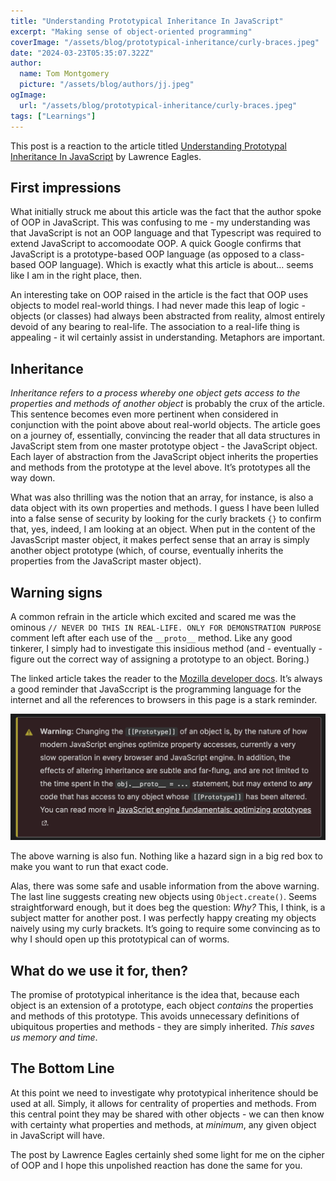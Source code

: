 ```yaml
---
title: "Understanding Prototypical Inheritance In JavaScript"
excerpt: "Making sense of object-oriented programming"
coverImage: "/assets/blog/prototypical-inheritance/curly-braces.jpeg"
date: "2024-03-23T05:35:07.322Z"
author:
  name: Tom Montgomery
  picture: "/assets/blog/authors/jj.jpeg"
ogImage:
  url: "/assets/blog/prototypical-inheritance/curly-braces.jpeg"
tags: ["Learnings"]
---
```


This post is a reaction to the article titled [Understanding Prototypal Inheritance In JavaScript](https://dev.to/lawrence_eagles/understanding-prototypal-inheritance-in-JavaScript-4f31#chp-2) by Lawrence Eagles.

## First impressions

What initially struck me about this article was the fact that the author spoke of OOP in JavaScript. This was confusing to me - my understanding was that JavaScript is not an OOP language and that Typescript was required to extend JavaScript to accomoodate OOP. A quick Google confirms that JavaScript is a prototype-based OOP language (as opposed to a class-based OOP language). Which is exactly what this article is about… seems like I am in the right place, then.

An interesting take on OOP raised in the article is the fact that OOP uses objects to model real-world things. I had never made this leap of logic - objects (or classes) had always been abstracted from reality, almost entirely devoid of any bearing to real-life. The association to a real-life thing is appealing - it wil certainly assist in understanding. Metaphors are important.

## Inheritance

_Inheritance refers to a process whereby one object gets access to the properties and methods of another object_ is probably the crux of the article. This sentence becomes even more pertinent when considered in conjunction with the point above about real-world objects. The article goes on a journey of, essentially, convincing the reader that all data structures in JavaScript stem from one master prototype object - the JavaScript object. Each layer of abstraction from the JavaScript object inherits the properties and methods from the prototype at the level above. It’s prototypes all the way down.

What was also thrilling was the notion that an array, for instance, is also a data object with its own properties and methods. I guess I have been lulled into a false sense of security by looking for the curly brackets `{}` to confirm that, yes, indeed, I am looking at an object. When put in the content of the JavasScript master object, it makes perfect sense that an array is simply another object prototype (which, of course, eventually inherits the properties from the JavaScript master object).

## Warning signs

A common refrain in the article which excited and scared me was the ominous `// NEVER DO THIS IN REAL-LIFE. ONLY FOR DEMONSTRATION PURPOSE` comment left after each use of the `__proto__` method. Like any good tinkerer, I simply had to investigate this insidious method (and - eventually - figure out the correct way of assigning a prototype to an object. Boring.)

The linked article takes the reader to the [Mozilla developer docs](https://developer.mozilla.org/en-US/docs/Web/JavaScript/Reference/Global_Objects/Object/proto). It’s always a good reminder that JavaSccript is the programming language for the internet and all the references to browsers in this page is a stark reminder.

![](public/assets/blog/prototypical-inheritance/mozilla-developer-docs.png)

The above warning is also fun. Nothing like a hazard sign in a big red box to make you want to run that exact code.

Alas, there was some safe and usable information from the above warning. The last line suggests creating new objects using `Object.create()`. Seems straightforward enough, but it does beg the question: _Why?_ This, I think, is a subject matter for another post. I was perfectly happy creating my objects naively using my curly brackets. It’s going to require some convincing as to why I should open up this prototypical can of worms.

## What do we use it for, then?

The promise of prototypical inheritance is the idea that, because each object is an extension of a prototype, each object _contains_ the properties and methods of this prototype. This avoids unnecessary definitions of ubiquitous properties and methods - they are simply inherited. _This saves us memory and time_.

## The Bottom Line

At this point we need to investigate why prototypical inheritence should be used at all. Simply, it allows for centrality of properties and methods. From this central point they may be shared with other objects - we can then know with certainty what properties and methods, at _minimum_, any given object in JavaScript will have.

The post by Lawrence Eagles certainly shed some light for me on the cipher of OOP and I hope this unpolished reaction has done the same for you.
